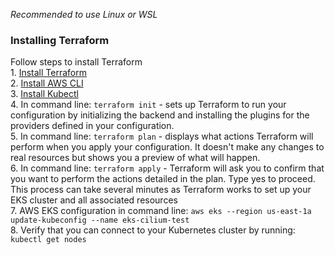 *Recommended to use Linux or WSL*

### Installing Terraform  
Follow steps to install Terraform  
1. 
[Install Terraform](https://developer.hashicorp.com/terraform/tutorials/aws-get-started/install-cli)  
2. [Install AWS CLI](https://docs.aws.amazon.com/cli/latest/userguide/getting-started-install.html)  
3. [Install Kubectl](https://discord.com/channels/@me/1186057804491014185/1229897203548684369)  
4. In command line: `terraform init` - sets up Terraform to run your configuration by initializing the backend and installing the plugins for the providers defined in your configuration.  
5. In command line: `terraform plan` - displays what actions Terraform will perform when you apply your configuration. It doesn't make any changes to real resources but shows you a preview of what will happen.  
6. In command line: `terraform apply` - Terraform will ask you to confirm that you want to perform the actions detailed in the plan. Type yes to proceed. This process can take several minutes as Terraform works to set up your EKS cluster and all associated resources  
7. AWS EKS configuration in command line: `aws eks --region us-east-1a update-kubeconfig --name eks-cilium-test`  
8. Verify that you can connect to your Kubernetes cluster by running: `kubectl get nodes`  



